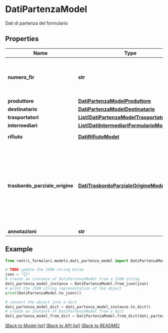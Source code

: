 # DatiPartenzaModel

Dati di partenza del formulario

## Properties

Name | Type | Description | Notes
------------ | ------------- | ------------- | -------------
**numero_fir** | **str** | Numero di vidimazione da attribuire al nuovo FIR digitale. Qualora non venga specificato, il sistema ne assegnerà uno automaticamente. | [optional] 
**produttore** | [**DatiPartenzaModelProduttore**](DatiPartenzaModelProduttore.md) |  | [optional] 
**destinatario** | [**DatiPartenzaModelDestinatario**](DatiPartenzaModelDestinatario.md) |  | 
**trasportatori** | [**List[DatiPartenzaModelTrasportatoriInner]**](DatiPartenzaModelTrasportatoriInner.md) | Trasportatori | 
**intermediari** | [**List[DatiIntermediariFormularioModel]**](DatiIntermediariFormularioModel.md) | Intermediari | [optional] 
**rifiuto** | [**DatiRifiutoModel**](DatiRifiutoModel.md) | Caratteristiche del rifiuto | 
**trasbordo_parziale_origine** | [**DatiTrasbordoParzialeOrigineModel**](DatiTrasbordoParzialeOrigineModel.md) | Dati relativi al trasbordo parziale da cui prende origine il formulario. Il dato deve essere valorizzato solo se il formulario prende origine da un trasbordo parziale. Se il dato viene valorizzato, la proprietà \&quot;produttore\&quot; non deve essere valorizzata. | [optional] 
**annotazioni** | **str** | Annotazioni | [optional] 

## Example

```python
from rentri_formulari.models.dati_partenza_model import DatiPartenzaModel

# TODO update the JSON string below
json = "{}"
# create an instance of DatiPartenzaModel from a JSON string
dati_partenza_model_instance = DatiPartenzaModel.from_json(json)
# print the JSON string representation of the object
print(DatiPartenzaModel.to_json())

# convert the object into a dict
dati_partenza_model_dict = dati_partenza_model_instance.to_dict()
# create an instance of DatiPartenzaModel from a dict
dati_partenza_model_from_dict = DatiPartenzaModel.from_dict(dati_partenza_model_dict)
```
[[Back to Model list]](../README.md#documentation-for-models) [[Back to API list]](../README.md#documentation-for-api-endpoints) [[Back to README]](../README.md)


